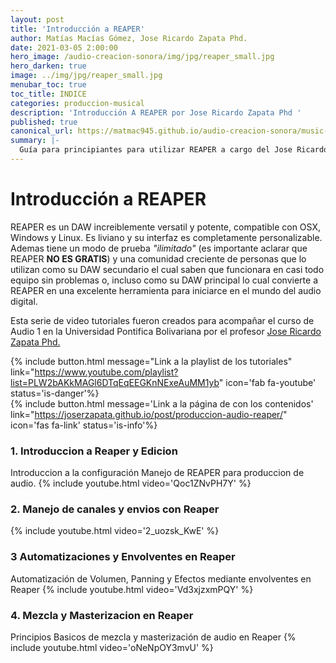 ```yaml
---
layout: post
title: 'Introducción a REAPER'
author: Matías Macías Gómez, Jose Ricardo Zapata Phd.
date: 2021-03-05 2:00:00
hero_image: /audio-creacion-sonora/img/jpg/reaper_small.jpg
hero_darken: true
image: ../img/jpg/reaper_small.jpg
menubar_toc: true
toc_title: INDICE
categories: produccion-musical
description: 'Introducción A REAPER por Jose Ricardo Zapata Phd '
published: true
canonical_url: https://matmac945.github.io/audio-creacion-sonora/music-production/2021/03/05/introduccion-reaper-jose/
summary: |-
  Guía para principiantes para utilizar REAPER a cargo del Jose Ricardo Zapata Phd.
---
```


# Introducción a REAPER

REAPER es un DAW increiblemente versatil y potente, compatible con OSX, Windows y Linux. Es liviano y su interfaz es completamente personalizable.
Ademas tiene un modo de prueba _"ilimitado"_ (es importante aclarar que REAPER **NO ES GRATIS**) y una comunidad creciente de personas que lo utilizan como su DAW secundario el cual saben que funcionara en casi todo equipo sin problemas o, incluso como su DAW principal lo cual convierte a REAPER en una excelente herramienta para iniciarce en el mundo del audio digital.

Esta serie de video tutoriales fueron creados para acompañar el curso de Audio 1 en la Universidad Pontifica Bolivariana por el profesor [Jose Ricardo Zapata Phd.](https://joserzapata.github.io/)

{% include button.html
message="Link a la playlist de los tutoriales"
link="https://www.youtube.com/playlist?list=PLW2bAKkMAGl6DTqEqEEGKnNExeAuMM1yb"
icon='fab fa-youtube'
status='is-danger'%}
<br />
{% include button.html
message='Link a la página de con los contenidos'
link="https://joserzapata.github.io/post/produccion-audio-reaper/"
icon='fas fa-link'
status='is-info'%}

### 1. Introduccion a Reaper y Edicion

Introduccion a la configuración Manejo de REAPER para produccion de audio.
{% include youtube.html video='Qoc1ZNvPH7Y' %}

### 2. Manejo de canales y envios con Reaper

{% include youtube.html video='2_uozsk_KwE' %}

### 3 Automatizaciones y Envolventes en Reaper

Automatización de Volumen, Panning y Efectos mediante envolventes en Reaper
{% include youtube.html video='Vd3xjzxmPQY' %}

### 4. Mezcla y Masterizacion en Reaper

Principios Basicos de mezcla y masterización de audio en Reaper
{% include youtube.html video='oNeNpOY3mvU' %}
